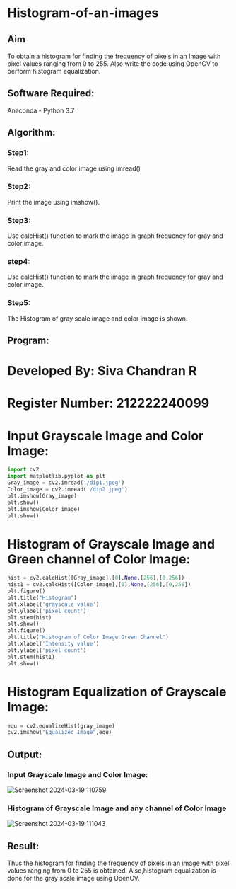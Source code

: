 # Histogram-of-an-images
## Aim
To obtain a histogram for finding the frequency of pixels in an Image with pixel values ranging from 0 to 255. Also write the code using OpenCV to perform histogram equalization.

## Software Required:
Anaconda - Python 3.7

## Algorithm:
### Step1:
Read the gray and color image using imread()

### Step2:
Print the image using imshow().



### Step3:
Use calcHist() function to mark the image in graph frequency for gray and color image.

### step4:
Use calcHist() function to mark the image in graph frequency for gray and color image.

### Step5:
The Histogram of gray scale image and color image is shown.


## Program:

# Developed By: Siva Chandran R
# Register Number: 212222240099
# Input Grayscale Image and Color Image:
```py
import cv2
import matplotlib.pyplot as plt
Gray_image = cv2.imread('/dip1.jpeg')
Color_image = cv2.imread('/dip2.jpeg')
plt.imshow(Gray_image)
plt.show()
plt.imshow(Color_image)
plt.show()
```
# Histogram of Grayscale Image and Green channel of Color Image:
```py
hist = cv2.calcHist([Gray_image],[0],None,[256],[0,256])
hist1 = cv2.calcHist([Color_image],[1],None,[256],[0,256])
plt.figure()
plt.title("Histogram")
plt.xlabel('grayscale value')
plt.ylabel('pixel count')
plt.stem(hist)
plt.show()
plt.figure()
plt.title("Histogram of Color Image Green Channel")
plt.xlabel('Intensity value')
plt.ylabel('pixel count')
plt.stem(hist1)
plt.show()
```
# Histogram Equalization of Grayscale Image:
```py
equ = cv2.equalizeHist(gray_image)
cv2.imshow("Equalized Image",equ)
```





## Output:
### Input Grayscale Image and Color Image:

![Screenshot 2024-03-19 110759](https://github.com/SivaChandranR07/Histogram-of-an-images/assets/113497395/581bfadf-09eb-48ee-a8f4-0736e1727ec8)



### Histogram of Grayscale Image and any channel of Color Image
![Screenshot 2024-03-19 111043](https://github.com/SivaChandranR07/Histogram-of-an-images/assets/113497395/a7caf22b-71c0-4a53-ac3b-a111bfdfc246)




## Result: 
Thus the histogram for finding the frequency of pixels in an image with pixel values ranging from 0 to 255 is obtained. Also,histogram equalization is done for the gray scale image using OpenCV.
